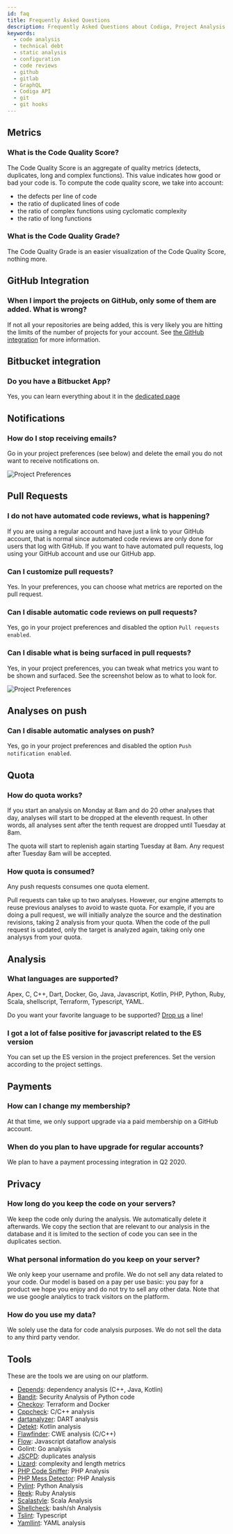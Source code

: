 ```yaml
---
id: faq
title: Frequently Asked Questions
description: Frequently Asked Questions about Codiga, Project Analysis and the static code analysis used to Automate Code Reviews.
keywords:
  - code analysis
  - technical debt
  - static analysis
  - configuration
  - code reviews
  - github
  - gitlab
  - GraphQL
  - Codiga API
  - git
  - git hooks
---
```


## Metrics

### What is the Code Quality Score?

The Code Quality Score is an aggregate of quality metrics (detects, duplicates, long and complex functions).
This value indicates how good or bad your code is. To compute the code quality score, we take into account:

- the defects per line of code
- the ratio of duplicated lines of code
- the ratio of complex functions using cyclomatic complexity
- the ratio of long functions

### What is the Code Quality Grade?

The Code Quality Grade is an easier visualization of the Code Quality Score, nothing more.

## GitHub Integration

### When I import the projects on GitHub, only some of them are added. What is wrong?

If not all your repositories are being added, this is very likely you are hitting the limits of the number of
projects for your account. See [the GitHub integration](/docs/integration-github) for more information.

## Bitbucket integration

### Do you have a Bitbucket App?

Yes, you can learn everything about it in the [dedicated page](/docs/integration-bitbucket)

## Notifications

### How do I stop receiving emails?

Go in your project preferences (see below) and delete the email you do not want to receive
notifications on.

![Project Preferences](/img/project-preferences.png)

## Pull Requests

### I do not have automated code reviews, what is happening?

If you are using a regular account and have just a link to your GitHub account,
that is normal since automated code reviews are only done for users
that log with GitHub. If you want to have automated pull requests, log
using your GitHub account and use our GitHub app.

### Can I customize pull requests?

Yes. In your preferences, you can choose what metrics are reported
on the pull request.

### Can I disable automatic code reviews on pull requests?

Yes, go in your project preferences and disabled the option
`Pull requests enabled`.

### Can I disable what is being surfaced in pull requests?

Yes, in your project preferences, you can tweak what metrics
you want to be shown and surfaced. See the screenshot below as to what
to look for.

![Project Preferences](/img/project-preferences-pull-request.png)

## Analyses on push

### Can I disable automatic analyses on push?

Yes, go in your project preferences and disabled the option
`Push notification enabled`.

## Quota

### How do quota works?

If you start an analysis on Monday at 8am and do 20 other analyses that day,
analyses will start to be dropped at the eleventh request. In other words, all
analyses sent after the tenth request are dropped until Tuesday at 8am.

The quota will start to replenish again starting Tuesday at 8am.
Any request after Tuesday 8am will be accepted.

### How quota is consumed?

Any push requests consumes one quota element.

Pull requests can take up to two analyses.
However, our engine attempts to reuse previous analyses to avoid to waste quota.
For example, if you are doing a pull request, we will initially analyze
the source and the destination revisions, taking 2 analysis from your quota.
When the code of the pull request is updated, only the target is analyzed again,
taking only one analysys from your quota.

## Analysis

### What languages are supported?

Apex, C, C++, Dart, Docker, Go, Java, Javascript, Kotlin, PHP, Python, Ruby, Scala, shellscript, Terraform, Typescript, YAML.

Do you want your favorite language to be supported? [Drop us](https://www.codiga.io/contact-us/) a line!

### I got a lot of false positive for javascript related to the ES version

You can set up the ES version in the project preferences. Set the version according to the project settings.

## Payments

### How can I change my membership?

At that time, we only support upgrade via a paid membership on a GitHub account.

### When do you plan to have upgrade for regular accounts?

We plan to have a payment processing integration in Q2 2020.

## Privacy

### How long do you keep the code on your servers?

We keep the code only during the analysis. We automatically delete it afterwards.
We copy the section that are relevant to our analysis in the database and it is limited to the section
of code you can see in the duplicates section.

### What personal information do you keep on your server?

We only keep your username and profile. We do not sell any data related to your code.
Our model is based on a pay per use basic: you pay for a product we hope you enjoy
and do not try to sell any other data.
Note that we use google analytics to track visitors on the platform.

### How do you use my data?

We solely use the data for code analysis purposes. We do not sell the data
to any third party vendor.

## Tools

These are the tools we are using on our platform.

- [Depends](https://github.com/multilang-depends): dependency analysis (C++, Java, Kotlin)
- [Bandit](https://github.com/PyCQA/bandit): Security Analysis of Python code
- [Checkov](https://www.checkov.io/): Terraform and Docker
- [Cppcheck](http://cppcheck.sourceforge.net/): C/C++ analysis
- [dartanalyzer](https://dart.dev/tools/dartanalyzer): DART analysis
- [Detekt](https://github.com/detekt/detekt): Kotlin analysis
- [Flawfinder](https://dwheeler.com/flawfinder/): CWE analysis (C/C++)
- [Flow](https://flow.org/): Javascript dataflow analysis
- Golint: Go analysis
- [JSCPD](https://github.com/kucherenko/jscpd): duplicates analysis
- [Lizard](https://github.com/terryyin/lizard): complexity and length metrics
- [PHP Code Sniffer](https://github.com/squizlabs/PHP_CodeSniffer): PHP Analysis
- [PHP Mess Detector](https://phpmd.org/): PHP Analysis
- [Pylint](https://www.pylint.org/): Python Analysis
- [Reek](https://github.com/troessner/reek): Ruby Analysis
- [Scalastyle](http://www.scalastyle.org/): Scala Analysis
- [Shellcheck](https://www.shellcheck.net/): bash/sh Analysis
- [Tslint](https://palantir.github.io/tslint/): Typescript
- [Yamllint](https://github.com/adrienverge/yamllint): YAML analysis
